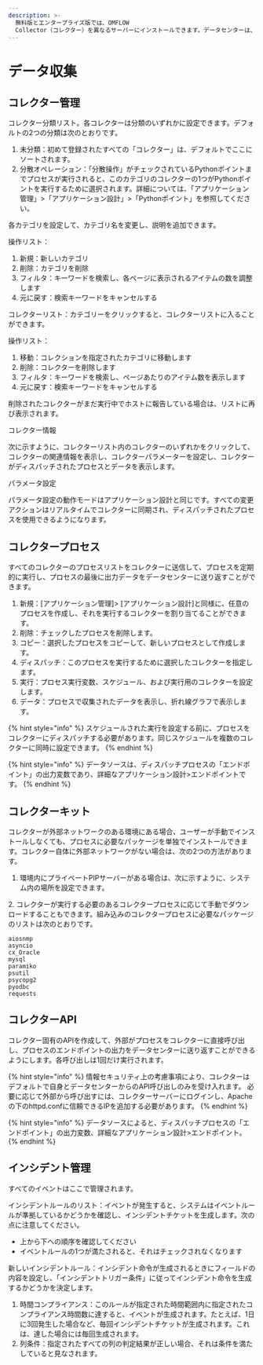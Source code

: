 ```yaml
---
description: >-
  無料版とエンタープライズ版では、OMFLOW
  Collector（コレクター）を異なるサーバーにインストールできます。データセンターは、この機能を介してコマンドを実行し、各コレクターにデータを収集して、分散オペレーション、バッチ実行などの機能を実現できます。
---
```


# データ収集

## コレクター管理

コレクター分類リスト。各コレクターは分類のいずれかに設定できます。デフォルトの2つの分類は次のとおりです。

1. 未分類：初めて登録されたすべての「コレクター」は、デフォルトでここにソートされます。
2. 分散オペレーション：「分散操作」がチェックされているPythonポイントまでプロセスが実行されると、このカテゴリのコレクターの1つがPythonポイントを実行するために選択されます。詳細については、「アプリケーション管理」>「アプリケーション設計」>「Pythonポイント」を参照してください。

各カテゴリを設定して、カテゴリ名を変更し、説明を追加できます。

操作リスト：

1. 新規：新しいカテゴリ
2. 削除：カテゴリを削除
3. フィルタ：キーワードを検索し、各ページに表示されるアイテムの数を調整します
4. 元に戻す：検索キーワードをキャンセルする

コレクターリスト：カテゴリーをクリックすると、コレクターリストに入ることができます。

操作リスト：

1. 移動：コレクションを指定されたカテゴリに移動します
2. 削除：コレクターを削除します
3. フィルタ：キーワードを検索し、ページあたりのアイテム数を表示します
4. 元に戻す：検索キーワードをキャンセルする

削除されたコレクターがまだ実行中でホストに報告している場合は、リストに再び表示されます。

コレクター情報

次に示すように、コレクターリスト内のコレクターのいずれかをクリックして、コレクターの関連情報を表示し、コレクターパラメーターを設定し、コレクターがディスパッチされたプロセスとデータを表示します。

パラメータ設定

パラメータ設定の動作モードはアプリケーション設計と同じです。すべての変更アクションはリアルタイムでコレクターに同期され、ディスパッチされたプロセスを使用できるようになります。

## コレクタープロセス

すべてのコレクターのプロセスリストをコレクターに送信して、プロセスを定期的に実行し、プロセスの最後に出力データをデータセンターに送り返すことができます。

1. 新規：\[アプリケーション管理]> \[アプリケーション設計]と同様に、任意のプロセスを作成し、それを実行するコレクターを割り当てることができます。
2. 削除：チェックしたプロセスを削除します。
3. コピー：選択したプロセスをコピーして、新しいプロセスとして作成します。
4. ディスパッチ：このプロセスを実行するために選択したコレクターを指定します。
5. 実行：プロセス実行変数、スケジュール、および実行用のコレクターを設定します。
6. データ：プロセスで収集されたデータを表示し、折れ線グラフで表示します。

{% hint style="info" %}
スケジュールされた実行を設定する前に、プロセスをコレクターにディスパッチする必要があります。同じスケジュールを複数のコレクターに同時に設定できます。
{% endhint %}

{% hint style="info" %}
データソースは、ディスパッチプロセスの「エンドポイント」の出力変数であり、詳細なアプリケーション設計>エンドポイントです。
{% endhint %}

## コレクターキット

コレクターが外部ネットワークのある環境にある場合、ユーザーが手動でインストールしなくても、プロセスに必要なパッケージを単独でインストールできます。コレクター自体に外部ネットワークがない場合は、次の2つの方法があります。



1. 環境内にプライベートPIPサーバーがある場合は、次に示すように、システム内の場所を設定できます。

&#x20;   2\. コレクターが実行する必要のあるコレクタープロセスに応じて手動でダウンロードすることもできます。組み込みのコレクタープロセスに必要なパッケージのリストは次のとおりです。

```
aiosnmp
asyncio
cx_Oracle
mysql
paramiko
psutil
psycopg2
pyodbc
requests
```

## コレクターAPI

コレクター固有のAPIを作成して、外部がプロセスをコレクターに直接呼び出し、プロセスのエンドポイントの出力をデータセンターに送り返すことができるようにします。各呼び出しは1回だけ実行されます。

{% hint style="info" %}
情報セキュリティ上の考慮事項により、コレクターはデフォルトで自身とデータセンターからのAPI呼び出しのみを受け入れます。 必要に応じて外部から呼び出すには、コレクターサーバーにログインし、Apacheの下のhttpd.confに信頼できるIPを追加する必要があります。
{% endhint %}

{% hint style="info" %}
データソースによると、ディスパッチプロセスの「エンドポイント」の出力変数、詳細なアプリケーション設計>エンドポイント。
{% endhint %}

## インシデント管理

すべてのイベントはここで管理されます。

インシデントルールのリスト：イベントが発生すると、システムはイベントルールが準拠しているかどうかを確認し、インシデントチケットを生成します。次の点に注意してください。

* 上から下への順序を確認してください
* イベントルールの1つが満たされると、それはチェックされなくなります

新しいインシデントルール：インシデント命令が生成されるときにフィールドの内容を設定し、「インシデントトリガー条件」に従ってインシデント命令を生成するかどうかを決定します。

1. 時間コンプライアンス：このルールが指定された時間範囲内に指定されたコンプライアンス時間数に達すると、イベントが生成されます。たとえば、1日に3回発生した場合など、毎回インシデントチケットが生成されます。これは、達した場合には毎回生成されます。
2. 列条件：指定されたすべての列の判定結果が正しい場合、それは条件を満たしていると見なされます。
